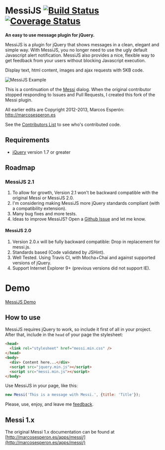 # MessiJS [![Build Status](https://travis-ci.org/MessiJS/MessiJS.png?branch=master)](https://travis-ci.org/MessiJS/MessiJS) [![Coverage Status](https://coveralls.io/repos/MessiJS/MessiJS/badge.png)](https://coveralls.io/r/MessiJS/MessiJS)

**An easy to use message plugin for jQuery.**

MessiJS is a plugin for jQuery that shows messages in a clean,
elegant and simple way. With MessiJS, you no longer need to use the
ugly default Javascript alert notification. MessiJS also provides
a nice, flexible way to get feedback from your users without blocking
Javascript execution.

Display text, html content, images and ajax requests with 5KB code.

![MessiJS Example](http://messijs.github.io/MessiJS/images/messijs.png)

This is a continuation of the [Messi](https://github.com/marcosesperon/Messi) dialog.
When the original contributor stopped responding to Issues and Pull Requests, I created this fork of the Messi plugin.

All earlier edits are Copyright 2012-2013, Marcos Esperón: http://marcosesperon.es

See the [Contributors List](https://github.com/MessiJS/MessiJS/graphs/contributors)
to see who's contributed code.

## Requirements
* [jQuery](http://jquery.com/) version 1.7 or greater

## Roadmap
### MessiJS 2.1
1. To allow for growth, Version 2.1 won't be backward compatible with the original Messi or MessiJS 2.0.
2. I'm considering making MessiJS more jQuery standards compliant (with a compatibility extension).
3. Many bug fixes and more tests.
4. Ideas to improve MessiJS?  Open a [Github Issue](https://github.com/MessiJS/MessiJS/issues) and let me know.

#### MessiJS 2.0
1. Version 2.0.x will be fully backward compatible: Drop in replacement for messi.js.
2. Standards based (Code validated by JSHint).
3. Well Tested.  Using Travis CI, with Mocha+Chai and against supported versions of jQuery.
4. Support Internet Explorer 9+ (previous versions did not support IE).

# Demo
[MessiJS Demo](EXAMPLES.md)

## How to use
MessiJS requires jQuery to work, so include it first of all in your project. After that, include in the `head` of your page the stylesheet:

```html
<head>
  <link rel="stylesheet" href="messi.min.css" />
</head>
<body>
  <div> Content here...</div>
  <script src="jquery.min.js"></script>
  <script src="messi.min.js"></script>
</body>
```

Use MessiJS in your page, like this:

```js
new Messi('This is a message with Messi.', {title: 'Title'});
```

Please, use, enjoy, and leave me [feedback](https://github.com/MessiJS/MessiJS/issues).

## Messi 1.x

The original Messi 1.x documentation can be found at [http://marcosesperon.es/apps/messi/](http://marcosesperon.es/apps/messi/)
